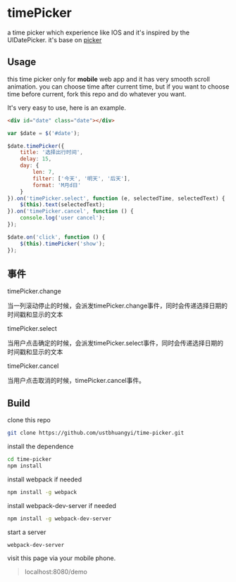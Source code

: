 # timePicker
a time picker which experience like IOS and it's inspired by the UIDatePicker.
it's base on [picker](https://github.com/ustbhuangyi/picker)

## Usage ##

this time picker only for **mobile** web app and it has very smooth scroll animation.
you can choose time after current time,  but if you want to choose time before current,  fork this repo and do whatever you want.

 It's very easy to use, here is an example.

```html
<div id="date" class="date"></div>
```
```javascript
var $date = $('#date');

$date.timePicker({
	title: '选择出行时间',
	delay: 15,
	day: {
		len: 7,
		filter: ['今天', '明天', '后天'],
		format: 'M月d日'
	}
}).on('timePicker.select', function (e, selectedTime, selectedText) {
  	$(this).text(selectedText);
}).on('timePicker.cancel', function () {
    console.log('user cancel');
});

$date.on('click', function () {
	$(this).timePicker('show');
});
```

## 事件 ##
timePicker.change

当一列滚动停止的时候，会派发timePicker.change事件，同时会传递选择日期的时间戳和显示的文本

timePicker.select

当用户点击确定的时候，会派发timePicker.select事件，同时会传递选择日期的时间戳和显示的文本

timePicker.cancel

当用户点击取消的时候，timePicker.cancel事件。


## Build ##
clone this repo
```bash
git clone https://github.com/ustbhuangyi/time-picker.git
```

install the dependence
```bash
cd time-picker
npm install
```
install webpack if needed

```bash
npm install -g webpack
```
install webpack-dev-server if needed

```bash
npm install -g webpack-dev-server
```
start a server

```bash
webpack-dev-server
```

visit this page via your mobile phone.

> localhost:8080/demo